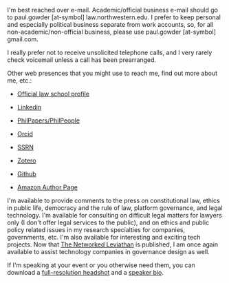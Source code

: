 I'm best reached over e-mail.  Academic/official business e-mail should go to paul.gowder [at-symbol] law.northwestern.edu.  I prefer to keep personal and especially political business separate from work accounts, so, for all non-academic/non-official business, please use paul.gowder [at-symbol] gmail.com.

I really prefer not to receive unsolicited telephone calls, and I very rarely check voicemail unless a call has been prearranged. 

Other web presences that you might use to reach me, find out more about me, etc.: 

- [Official law school profile](https://www.law.northwestern.edu/faculty/profiles/PaulAGowder/) 

- [Linkedin](http://www.linkedin.com/in/paulgowder)

- [PhilPapers/PhilPeople](https://philpeople.org/profiles/paul-gowder)

- [Orcid](http://orcid.org/0000-0001-7641-585X)

- [SSRN](https://papers.ssrn.com/sol3/cf_dev/AbsByAuth.cfm?per_id=1158647)

- [Zotero](https://www.zotero.org/paulgowder)

- [Github](https://github.com/paultopia)

- [Amazon Author Page](https://www.amazon.com/author/paulgowder) 

I'm available to provide comments to the press on constitutional law, ethics in public life, democracy and the rule of law, platform governance, and legal technology. I'm available for consulting on difficult legal matters for lawyers only (I don't offer legal services to the public), and on ethics and public policy related issues in my research specialties for companies, governments, etc. I'm also available for interesting and exciting tech projects. Now that [The Networked Leviathan](https://networked-leviathan.com) is published, I am once again available to assist technology companies in governance design as well.

If I'm speaking at your event or you otherwise need them, you can download a [full-resolution headshot](/gowder-headshot-fullsize.jpg) and a [speaker bio](/gowder-speaker-bio.txt).   